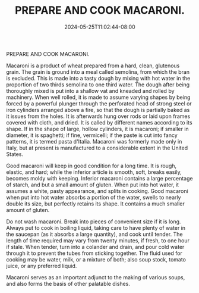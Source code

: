 ﻿---
title: "PREPARE AND COOK MACARONI."
date: 2024-05-25T11:02:44-08:00
description: "Kitchen Tips for Web Success"
featured_image: "/images/Kitchen.jpg"
tags: ["Kitchen"]
---

PREPARE AND COOK MACARONI. 

Macaroni is a product of wheat prepared from a hard, clean, glutenous grain. The grain is ground into a meal called semolina, from which the bran is excluded. This is made into a tasty dough by mixing with hot water in the proportion of two thirds semolina to one third water. The dough after being thoroughly mixed is put into a shallow vat and kneaded and rolled by machinery. When well rolled, it is made to assume varying shapes by being forced by a powerful plunger through the perforated head of strong steel or iron cylinders arranged above a fire, so that the dough is partially baked as it issues from the holes. It is afterwards hung over rods or laid upon frames covered with cloth, and dried. It is called by different names according to its shape. If in the shape of large, hollow cylinders, it is macaroni; if smaller in diameter, it is spaghetti; if fine, vermicelli; if the paste is cut into fancy patterns, it is termed pasta d'Italia. Macaroni was formerly made only in Italy, but at present is manufactured to a considerable extent in the United States.  

Good macaroni will keep in good condition for a long time. It is rough, elastic, and hard; while the inferior article is smooth, soft, breaks easily, becomes moldy with keeping. Inferior macaroni contains a large percentage of starch, and but a small amount of gluten. When put into hot water, it assumes a white, pasty appearance, and splits in cooking. Good macaroni when put into hot water absorbs a portion of the water, swells to nearly double its size, but perfectly retains its shape. It contains a much smaller amount of gluten.  

Do not wash macaroni. Break into pieces of convenient size if it is long. Always put to cook in boiling liquid, taking care to have plenty of water in the saucepan (as it absorbs a large quantity), and cook until tender. The length of time required may vary from twenty minutes, if fresh, to one hour if stale. When tender, turn into a colander and drain, and pour cold water through it to prevent the tubes from sticking together. The fluid used for cooking may be water, milk, or a mixture of both; also soup stock, tomato juice, or any preferred liquid. 

Macaroni serves as an important adjunct to the making of various soups, and also forms the basis of other palatable dishes.
